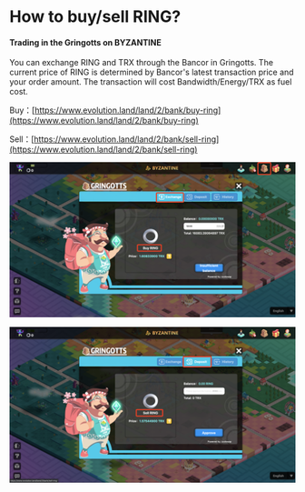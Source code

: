 # How to buy/sell RING?

#### **Trading in the Gringotts on BYZANTINE**

You can exchange RING and TRX through the Bancor in Gringotts. The current price of RING is determined by Bancor's latest transaction price and your order amount. The transaction will cost Bandwidth/Energy/TRX as fuel cost.

Buy：[https://www.evolution.land/land/2/bank/buy-ring](https://www.evolution.land/land/2/bank/buy-ring)

Sell：[https://www.evolution.land/land/2/bank/sell-ring](https://www.evolution.land/land/2/bank/sell-ring)

![](../../.gitbook/assets/image%20%283%29.png)

![](../../.gitbook/assets/image%20%2811%29.png)

